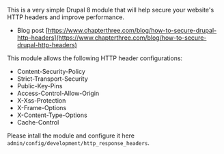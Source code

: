 This is a very simple Drupal 8 module that will help secure your website's HTTP headers and improve performance.

* Blog post [https://www.chapterthree.com/blog/how-to-secure-drupal-http-headers](https://www.chapterthree.com/blog/how-to-secure-drupal-http-headers)

This module allows the following HTTP header configurations:

* Content-Security-Policy
* Strict-Transport-Security
* Public-Key-Pins
* Access-Control-Allow-Origin
* X-Xss-Protection
* X-Frame-Options
* X-Content-Type-Options
* Cache-Control

Please intall the module and configure it here `admin/config/development/http_response_headers`.
